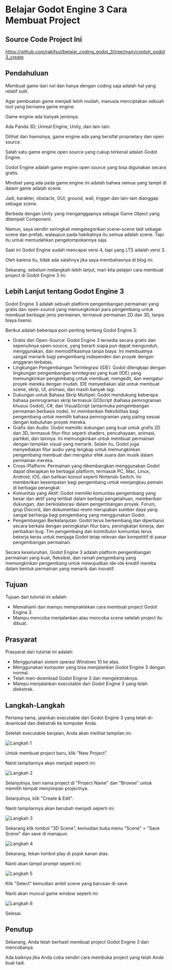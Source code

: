 # Belajar Godot Engine 3 Cara Membuat Project

## Source Code Project Ini

https://github.com/rakifsul/belajar_coding_godot_3/tree/main/contoh_godot3_create

## Pendahuluan

Membuat game dari nol dan hanya dengan coding saja adalah hal yang relatif sulit.

Agar pembuatan game menjadi lebih mudah, manusia menciptakan sebuah tool yang bernama game engine.

Game engine ada banyak jenisnya.

Ada Panda 3D, Unreal Engine, Unity, dan lain-lain.

Dilihat dari lisensinya, game engine ada yang bersifat proprietary dan open source.

Salah satu game engine open source yang cukup terkenal adalah Godot Engine.

Godot Engine adalah game engine open source yang bisa digunakan secara gratis.

Mindset yang ada pada game engine ini adalah bahwa semua yang tampil di dalam game adalah scene.

Jadi, karakter, obstacle, GUI, ground, wall, trigger dan lain-lain dianggap sebagai scene.

Berbeda dengan Unity yang menganggapnya sebagai Game Object yang ditempeli Component.

Namun, saya sendiri seringkali mengategorikan scene-scene tadi sebagai scene dan prefab, walaupun pada hakikatnya itu semua adalah scene. Tapi itu untuk memudahkan pengelompokannya saja.

Saat ini Godot Engine sudah mencapai versi 4, tapi yang LTS adalah versi 3.

Oleh karena itu, tidak ada salahnya jika saya membahasnya di blog ini.

Sekarang, sebelum melangkah lebih lanjut, mari kita pelajari cara membuat project di Godot Engine 3 ini.

## Lebih Lanjut tentang Godot Engine 3

Godot Engine 3 adalah sebuah platform pengembangan permainan yang gratis dan open-source yang memungkinkan para pengembang untuk membuat berbagai jenis permainan, termasuk permainan 2D dan 3D, tanpa biaya lisensi.

Berikut adalah beberapa poin penting tentang Godot Engine 3:

-   Gratis dan Open-Source: Godot Engine 3 tersedia secara gratis dan sepenuhnya open-source, yang berarti siapa pun dapat mengunduh, menggunakan, dan memodifikasinya tanpa biaya. Ini membuatnya sangat menarik bagi pengembang independen dan proyek dengan anggaran terbatas.
-   Lingkungan Pengembangan Terintegrasi (IDE): Godot dilengkapi dengan lingkungan pengembangan terintegrasi yang kuat (IDE) yang memungkinkan pengembang untuk membuat, mengedit, dan mengatur proyek mereka dengan mudah. IDE menyediakan alat untuk membuat scene, skrip, UI, animasi, dan masih banyak lagi.
-   Dukungan untuk Bahasa Skrip Multipel: Godot mendukung beberapa bahasa pemrograman skrip termasuk GDScript (bahasa pemrograman khusus Godot), C#, dan VisualScript (antarmuka pengembangan permainan berbasis node). Ini memberikan fleksibilitas bagi pengembang untuk memilih bahasa pemrograman yang paling sesuai dengan kebutuhan proyek mereka.
-   Grafis dan Audio: Godot memiliki dukungan yang kuat untuk grafis 2D dan 3D, termasuk fitur-fitur seperti shaders, pencahayaan, animasi, partikel, dan lainnya. Ini memungkinkan untuk membuat permainan dengan tampilan visual yang menarik. Selain itu, Godot juga menyediakan fitur audio yang lengkap untuk memungkinkan pengembang membuat dan mengatur efek suara dan musik dalam permainan mereka.
-   Cross-Platform: Permainan yang dikembangkan menggunakan Godot dapat diterapkan ke berbagai platform, termasuk PC, Mac, Linux, Android, iOS, dan bahkan konsol seperti Nintendo Switch. Ini memberikan kesempatan bagi pengembang untuk menjangkau pemain di berbagai perangkat.
-   Komunitas yang Aktif: Godot memiliki komunitas pengembang yang besar dan aktif yang terlibat dalam berbagi pengetahuan, memberikan dukungan, dan berkolaborasi dalam pengembangan proyek. Forum, grup Discord, dan dokumentasi resmi merupakan sumber daya yang sangat berharga bagi pengembang yang menggunakan Godot.
-   Pengembangan Berkelanjutan: Godot terus berkembang dan diperbarui secara berkala dengan peningkatan fitur baru, peningkatan kinerja, dan perbaikan bug. Tim pengembang dan kontributor komunitas terus bekerja keras untuk menjaga Godot tetap relevan dan kompetitif di pasar pengembangan permainan.

Secara keseluruhan, Godot Engine 3 adalah platform pengembangan permainan yang kuat, fleksibel, dan ramah pengembang yang memungkinkan pengembang untuk mewujudkan ide-ide kreatif mereka dalam bentuk permainan yang menarik dan inovatif.

## Tujuan

Tujuan dari tutorial ini adalah:

-   Memahami dan mampu mempraktekan cara membuat project Godot Engine 3.
-   Mampu mencoba menjalankan atau mencoba scene setelah project itu dibuat.

## Prasyarat

Prasyarat dari tutorial ini adalah:

-   Menggunakan sistem operasi Windows 10 ke atas.
-   Menggunakan komputer yang bisa menjalankan Godot Engine 3 dengan normal.
-   Telah men-download Godot Engine 3 dan mengekstraknya.
-   Mampu menjalankan executable dari Godot Engine 3 yang telah diekstrak.

## Langkah-Langkah

Pertama-tama, jalankan executable dari Godot Engine 3 yang telah di-download dan diekstrak ke komputer Anda.

Setelah executable berjalan, Anda akan melihat tampilan ini:

![Langkah 1](./contoh_godot3_create/.md_asset/langkah_1.png)

Untuk membuat project baru, klik "New Project".

Nanti tampilannya akan menjadi seperti ini:

![Langkah 2](./contoh_godot3_create/.md_asset/langkah_2.png)

Selanjutnya, beri nama project di "Project Name" dan "Browse" untuk memilih tempat menyimpan projectnya.

Selanjutnya, klik "Create & Edit".

Nanti tampilannya akan berubah menjadi seperti ini:

![Langkah 3](./contoh_godot3_create/.md_asset/langkah_3.png)

Sekarang klik tombol "3D Scene", kemudian buka menu "Scene" > "Save Scene" dan save di manapun.

![Langkah 4](./contoh_godot3_create/.md_asset/langkah_4.png)

Sekarang, tekan tombol play di pojok kanan atas.

Nanti akan tampil prompt seperti ini:

![Langkah 5](./contoh_godot3_create/.md_asset/langkah_5.png)

Klik "Select" kemudian ambil scene yang barusan di-save.

Nanti akan muncul game window seperti ini:

![Langkah 6](./contoh_godot3_create/.md_asset/langkah_6.png)

Selesai.

## Penutup

Sekarang, Anda telah berhasil membuat project Godot Engine 3 dan mencobanya.

Ada baiknya jika Anda coba sendiri cara membuka project yang telah Anda buat tadi.
